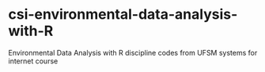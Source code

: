 # csi-environmental-data-analysis-with-R
Environmental Data Analysis with R discipline codes from UFSM systems for internet course 
